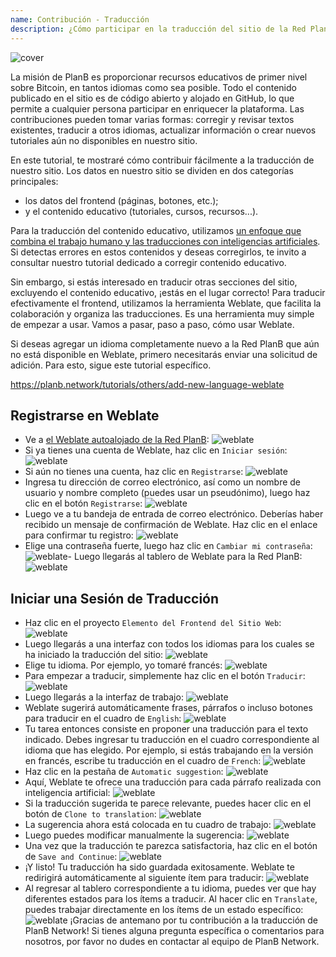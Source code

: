 ```yaml
---
name: Contribución - Traducción
description: ¿Cómo participar en la traducción del sitio de la Red PlanB?
---
```

![cover](assets/cover.webp)

La misión de PlanB es proporcionar recursos educativos de primer nivel sobre Bitcoin, en tantos idiomas como sea posible. Todo el contenido publicado en el sitio es de código abierto y alojado en GitHub, lo que permite a cualquier persona participar en enriquecer la plataforma. Las contribuciones pueden tomar varias formas: corregir y revisar textos existentes, traducir a otros idiomas, actualizar información o crear nuevos tutoriales aún no disponibles en nuestro sitio.

En este tutorial, te mostraré cómo contribuir fácilmente a la traducción de nuestro sitio. Los datos en nuestro sitio se dividen en dos categorías principales:
- los datos del frontend (páginas, botones, etc.);
- y el contenido educativo (tutoriales, cursos, recursos...).

Para la traducción del contenido educativo, utilizamos [un enfoque que combina el trabajo humano y las traducciones con inteligencias artificiales](https://github.com/Asi0Flammeus/LLM-Translator). Si detectas errores en estos contenidos y deseas corregirlos, te invito a consultar nuestro tutorial dedicado a corregir contenido educativo.

Sin embargo, si estás interesado en traducir otras secciones del sitio, excluyendo el contenido educativo, ¡estás en el lugar correcto! Para traducir efectivamente el frontend, utilizamos la herramienta Weblate, que facilita la colaboración y organiza las traducciones. Es una herramienta muy simple de empezar a usar. Vamos a pasar, paso a paso, cómo usar Weblate.

Si deseas agregar un idioma completamente nuevo a la Red PlanB que aún no está disponible en Weblate, primero necesitarás enviar una solicitud de adición. Para esto, sigue este tutorial específico.

https://planb.network/tutorials/others/add-new-language-weblate



## Registrarse en Weblate

- Ve a [el Weblate autoalojado de la Red PlanB](https://weblate.planb.network/):
![weblate](assets/01.webp)
- Si ya tienes una cuenta de Weblate, haz clic en `Iniciar sesión`:
![weblate](assets/02.webp)
- Si aún no tienes una cuenta, haz clic en `Registrarse`:
![weblate](assets/03.webp)
- Ingresa tu dirección de correo electrónico, así como un nombre de usuario y nombre completo (puedes usar un pseudónimo), luego haz clic en el botón `Registrarse`:
![weblate](assets/04.webp)
- Luego ve a tu bandeja de entrada de correo electrónico. Deberías haber recibido un mensaje de confirmación de Weblate. Haz clic en el enlace para confirmar tu registro:
![weblate](assets/05.webp)
- Elige una contraseña fuerte, luego haz clic en `Cambiar mi contraseña`:
![weblate](assets/06.webp)- Luego llegarás al tablero de Weblate para la Red PlanB: 
![weblate](assets/07.webp)

## Iniciar una Sesión de Traducción

- Haz clic en el proyecto `Elemento del Frontend del Sitio Web`:
![weblate](assets/08.webp)
- Luego llegarás a una interfaz con todos los idiomas para los cuales se ha iniciado la traducción del sitio:
![weblate](assets/09.webp)
- Elige tu idioma. Por ejemplo, yo tomaré francés:
![weblate](assets/10.webp)
- Para empezar a traducir, simplemente haz clic en el botón `Traducir`:
![weblate](assets/11.webp)
- Luego llegarás a la interfaz de trabajo:
![weblate](assets/12.webp)
- Weblate sugerirá automáticamente frases, párrafos o incluso botones para traducir en el cuadro de `English`: ![weblate](assets/13.webp)
- Tu tarea entonces consiste en proponer una traducción para el texto indicado. Debes ingresar tu traducción en el cuadro correspondiente al idioma que has elegido. Por ejemplo, si estás trabajando en la versión en francés, escribe tu traducción en el cuadro de `French`:
![weblate](assets/14.webp)
- Haz clic en la pestaña de `Automatic suggestion`:
![weblate](assets/15.webp)
- Aquí, Weblate te ofrece una traducción para cada párrafo realizada con inteligencia artificial:
![weblate](assets/16.webp)
- Si la traducción sugerida te parece relevante, puedes hacer clic en el botón de `Clone to translation`:
![weblate](assets/17.webp)
- La sugerencia ahora está colocada en tu cuadro de trabajo:
![weblate](assets/18.webp)
- Luego puedes modificar manualmente la sugerencia:
![weblate](assets/19.webp)
- Una vez que la traducción te parezca satisfactoria, haz clic en el botón de `Save and Continue`:
![weblate](assets/20.webp)
- ¡Y listo! Tu traducción ha sido guardada exitosamente. Weblate te redirigirá automáticamente al siguiente ítem para traducir:
![weblate](assets/21.webp)
- Al regresar al tablero correspondiente a tu idioma, puedes ver que hay diferentes estados para los ítems a traducir. Al hacer clic en `Translate`, puedes trabajar directamente en los ítems de un estado específico:
![weblate](assets/22.webp)
¡Gracias de antemano por tu contribución a la traducción de PlanB Network! Si tienes alguna pregunta específica o comentarios para nosotros, por favor no dudes en contactar al equipo de PlanB Network.